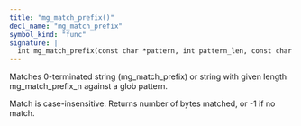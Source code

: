 ```yaml
---
title: "mg_match_prefix()"
decl_name: "mg_match_prefix"
symbol_kind: "func"
signature: |
  int mg_match_prefix(const char *pattern, int pattern_len, const char *str);
---
```


Matches 0-terminated string (mg_match_prefix) or string with given length
mg_match_prefix_n against a glob pattern.

Match is case-insensitive. Returns number of bytes matched, or -1 if no
match. 

